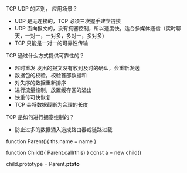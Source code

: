 TCP UDP 的区别， 应用场景？

- UDP 是无连接的，TCP 必须三次握手建立链接
- UDP 面向报文的，没有拥塞控制，所以速度快，适合多媒体通信（实时聊天，一对一，一对多，多对一，多对多）
- TCP 只能是一对一的可靠性传输

TCP 通过什么方式提供可靠性的？

- 超时重发 发出的报文没有收到及时的确认，会重新发送
- 数据包的校验，校验首部数据和
- 对失序的数据重新排序
- 进行流量控制，放置缓存区的溢出
- 快重传可快恢复
- TCP 会将数据截断为合理的长度

TCP 是如何进行拥塞控制的？

- 防止过多的数据涌入造成路由器或链路过载

function Parent(){ ths.name = name }

function Child(){ Parent.call(this) } const a = new child()

child.prototype = Parent.**ptoto**
